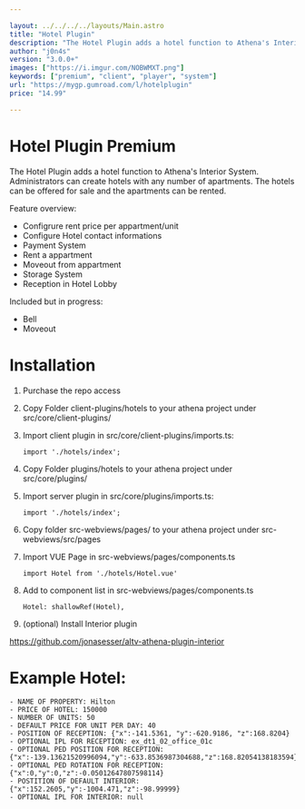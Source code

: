 ```yaml
---

layout: ../../../../layouts/Main.astro
title: "Hotel Plugin"
description: "The Hotel Plugin adds a hotel function to Athena's Interior System."
author: "j0n4s"
version: "3.0.0+"
images: ["https://i.imgur.com/NOBWMXT.png"]
keywords: ["premium", "client", "player", "system"]
url: "https://mygp.gumroad.com/l/hotelplugin"
price: "14.99"

---
```


# Hotel Plugin Premium

The Hotel Plugin adds a hotel function to Athena's Interior System. Administrators can create hotels with any number of apartments.
The hotels can be offered for sale and the apartments can be rented.

Feature overview:

- Configrure rent price per appartment/unit
- Configure Hotel contact informations
- Payment System
- Rent a appartment
- Moveout from appartment
- Storage System
- Reception in Hotel Lobby

Included but in progress:

- Bell
- Moveout

# Installation

1. Purchase the repo access
2. Copy Folder client-plugins/hotels to your athena project under src/core/client-plugins/
3. Import client plugin in src/core/client-plugins/imports.ts:

    ```import './hotels/index';```

4. Copy Folder plugins/hotels to your athena project under src/core/plugins/
5. Import server plugin in src/core/plugins/imports.ts:

    ```import './hotels/index';```

6. Copy folder src-webviews/pages/ to your athena project under src-webviews/src/pages
7. Import VUE Page in src-webviews/pages/components.ts

    ```import Hotel from './hotels/Hotel.vue'```

8. Add to component list in src-webviews/pages/components.ts

    ```Hotel: shallowRef(Hotel),```

9. (optional) Install Interior plugin

https://github.com/jonasesser/altv-athena-plugin-interior

# Example Hotel:

```
- NAME OF PROPERTY: Hilton
- PRICE OF HOTEL: 150000
- NUMBER OF UNITS: 50
- DEFAULT PRICE FOR UNIT PER DAY: 40
- POSITION OF RECEPTION: {"x":-141.5361, "y":-620.9186, "z":168.8204}
- OPTIONAL IPL FOR RECEPTION: ex_dt1_02_office_01c
- OPTIONAL PED POSITION FOR RECEPTION: {"x":-139.13621520996094,"y":-633.8536987304688,"z":168.82054138183594}
- OPTIONAL PED ROTATION FOR RECEPTION: {"x":0,"y":0,"z":-0.05012647807598114}
- POSTITION OF DEFAULT INTERIOR: {"x":152.2605,"y":-1004.471,"z":-98.99999}
- OPTIONAL IPL FOR INTERIOR: null
```